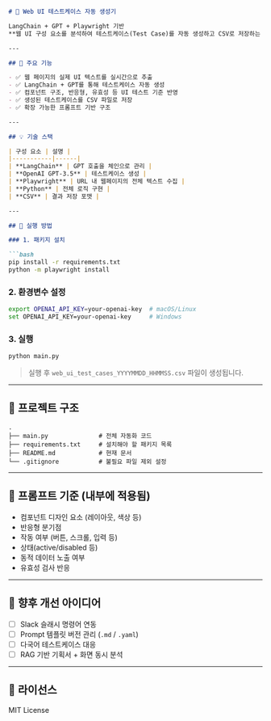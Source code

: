 ````markdown
# 🧪 Web UI 테스트케이스 자동 생성기

LangChain + GPT + Playwright 기반  
**웹 UI 구성 요소를 분석하여 테스트케이스(Test Case)를 자동 생성하고 CSV로 저장하는 Python 프로젝트**입니다.

---

## 📌 주요 기능

- ✅ 웹 페이지의 실제 UI 텍스트를 실시간으로 추출
- ✅ LangChain + GPT를 통해 테스트케이스 자동 생성
- ✅ 컴포넌트 구조, 반응형, 유효성 등 UI 테스트 기준 반영
- ✅ 생성된 테스트케이스를 CSV 파일로 저장
- ✅ 확장 가능한 프롬프트 기반 구조

---

## 💡 기술 스택

| 구성 요소 | 설명 |
|-----------|------|
| **LangChain** | GPT 호출을 체인으로 관리 |
| **OpenAI GPT-3.5** | 테스트케이스 생성 |
| **Playwright** | URL 내 웹페이지의 전체 텍스트 수집 |
| **Python** | 전체 로직 구현 |
| **CSV** | 결과 저장 포맷 |

---

## 🚀 실행 방법

### 1. 패키지 설치

```bash
pip install -r requirements.txt
python -m playwright install
````

### 2. 환경변수 설정

```bash
export OPENAI_API_KEY=your-openai-key  # macOS/Linux
set OPENAI_API_KEY=your-openai-key     # Windows
```

### 3. 실행

```bash
python main.py
```

> 실행 후 `web_ui_test_cases_YYYYMMDD_HHMMSS.csv` 파일이 생성됩니다.

---

## 📂 프로젝트 구조

```
.
├── main.py              # 전체 자동화 코드
├── requirements.txt     # 설치해야 할 패키지 목록
├── README.md            # 현재 문서
└── .gitignore           # 불필요 파일 제외 설정
```

---

## 📌 프롬프트 기준 (내부에 적용됨)

* 컴포넌트 디자인 요소 (레이아웃, 색상 등)
* 반응형 분기점
* 작동 여부 (버튼, 스크롤, 입력 등)
* 상태(active/disabled 등)
* 동적 데이터 노출 여부
* 유효성 검사 반응

---

## 🧠 향후 개선 아이디어

* [ ] Slack 슬래시 명령어 연동
* [ ] Prompt 템플릿 버전 관리 (`.md` / `.yaml`)
* [ ] 다국어 테스트케이스 대응
* [ ] RAG 기반 기획서 + 화면 동시 분석

---

## 🧷 라이선스

MIT License
